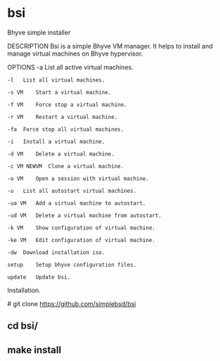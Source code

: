 # bsi

Bhyve simple installer

DESCRIPTION
	Bsi is a simple Bhyve VM manager. It helps to install and manage virtual machines on Bhyve hypervisor.

OPTIONS
	-a	 List all active virtual machines.

	-l	 List all virtual machines.

	-s VM	 Start a virtual machine.

	-f VM	 Force stop a virtual machine.

	-r VM	 Restart a virtual machine.

	-fa	 Force stop all virtual machines.

	-i	 Install a virtual machine.

	-d VM	 Delete a virtual machine.

	-c VM NEWVM	 Clone a virtual machine.

	-o VM	 Open a session with virtual machine.

	-u	 List all autostart virtual machines.

	-ua VM	 Add a virtual machine to autostart.

	-ud VM	 Delete a virtual machine from autostart.

	-k VM	 Show configuration of virtual machine.

	-ke VM	 Edit configuration of virtual machine.

	-dw	 Download installation iso.

	setup	 Setup bhyve configuration files.

	update	 Update bsi.



Installation.

&#35; git clone https://github.com/simplebsd/bsi<br/>
## cd bsi/<br/>
## make install
